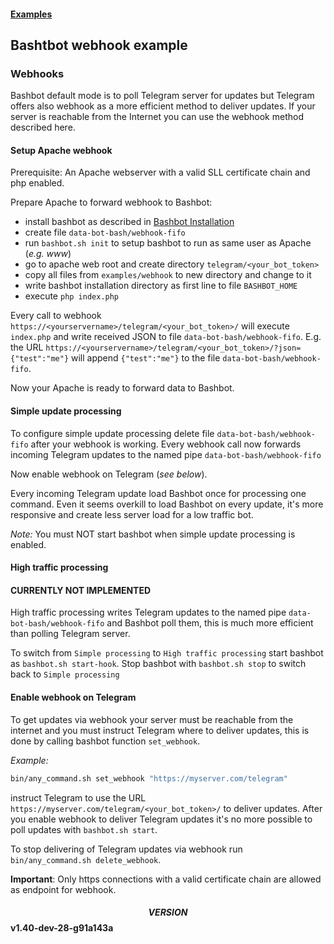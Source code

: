 #### [Examples](../README.md)

## Bashtbot webhook example

### Webhooks

Bashbot default mode is to poll Telegram server for updates but Telegram offers also webhook
as a more efficient method to deliver updates.
If your server is reachable from the Internet you can use the webhook method described here.


#### Setup Apache webhook

Prerequisite: An Apache webserver with a valid SLL certificate chain and php enabled.

Prepare Apache to forward webhook to Bashbot: 

- install bashbot as described in [Bashbot Installation](../../doc/0_install.md)
- create file `data-bot-bash/webhook-fifo`
- run `bashbot.sh init` to setup bashbot to run as same user as Apache (_e.g. www_)
- go to apache web root and create directory `telegram/<your_bot_token>`
- copy all files from `examples/webhook` to new directory and change to it
- write bashbot installation directory as first line to file `BASHBOT_HOME`
- execute `php index.php`

Every call to webhook `https://<yourservername>/telegram/<your_bot_token>/` will execute
`index.php` and write received JSON to file `data-bot-bash/webhook-fifo`.
E.g. the URL `https://<yourservername>/telegram/<your_bot_token>/?json={"test":"me"}`
will append `{"test":"me"}` to the file `data-bot-bash/webhook-fifo`.

Now your Apache is ready to forward data to Bashbot. 


#### Simple update processing

To configure simple update processing delete file `data-bot-bash/webhook-fifo` after your webhook is working.
Every webhook call now forwards incoming Telegram updates to the named pipe `data-bot-bash/webhook-fifo`

Now enable webhook on Telegram (_see below_).

Every incoming Telegram update load Bashbot once for processing one command. Even it seems overkill to load
Bashbot on every update, it's more responsive and create less server load for a low traffic bot.

*Note:* You must NOT start bashbot when simple update processing is enabled.


#### High traffic processing

#### CURRENTLY NOT IMPLEMENTED

High traffic processing writes Telegram updates to the named pipe `data-bot-bash/webhook-fifo`
and Bashbot poll them, this is much more efficient than polling Telegram server.

To switch from `Simple processing` to `High traffic processing` start bashbot as `bashbot.sh start-hook`.
Stop bashbot with `bashbot.sh stop` to switch back to `Simple processing`


#### Enable webhook on Telegram

To get updates via webhook your server must be reachable from the internet and you must
instruct Telegram where to deliver updates, this is done by calling bashbot function `set_webhook`.

*Example:*

```bash
bin/any_command.sh set_webhook "https://myserver.com/telegram"
```

instruct Telegram to use the URL `https://myserver.com/telegram/<your_bot_token>/` to deliver updates.
After you enable webhook to deliver Telegram updates it's no more possible to poll updates with `bashbot.sh start`.

To stop delivering of Telegram updates via webhook run `bin/any_command.sh delete_webhook`.

**Important**: Only https connections with a valid certificate chain are allowed as endpoint for webhook.


#### $$VERSION$$ v1.40-dev-28-g91a143a

